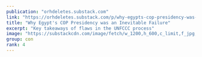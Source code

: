 ```yaml
---
publication: "orhdeletes.substack.com"
link: "https://orhdeletes.substack.com/p/why-egypts-cop-presidency-was-an"
title: "Why Egypt's COP Presidency was an Inevitable Failure"
excerpt: "Key takeaways of flaws in the UNFCCC process"
image: "https://substackcdn.com/image/fetch/w_1200,h_600,c_limit,f_jpg,q_auto:good,fl_progressive:steep/https%3A%2F%2Fbucketeer-e05bbc84-baa3-437e-9518-adb32be77984.s3.amazonaws.com%2Fpublic%2Fimages%2Fca488d05-340d-4b18-b4f0-bea2d23b5506_1080x833.jpeg"
group: con
rank: 4
---
```

